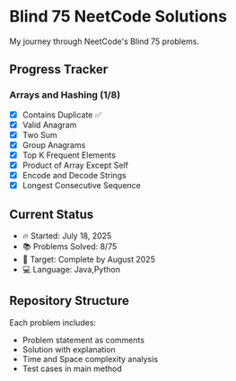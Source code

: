 # Blind 75 NeetCode Solutions

My journey through NeetCode's Blind 75 problems.

## Progress Tracker

### Arrays and Hashing (1/8)
- [x] Contains Duplicate ✅
- [x] Valid Anagram
- [x] Two Sum
- [x] Group Anagrams
- [x] Top K Frequent Elements
- [x] Product of Array Except Self
- [x] Encode and Decode Strings
- [x] Longest Consecutive Sequence

## Current Status
- 🔥 Started: July 18, 2025
- 📚 Problems Solved: 8/75
- 🎯 Target: Complete by August 2025
- 💻 Language: Java,Python

## Repository Structure
Each problem includes:
- Problem statement as comments
- Solution with explanation
- Time and Space complexity analysis
- Test cases in main method